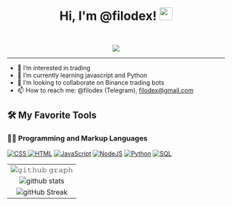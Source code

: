 <h1 align="center">
Hi, I'm @filodex!
  <img src="https://media.giphy.com/media/hvRJCLFzcasrR4ia7z/giphy.gif" width="30"></h1>
<br/>
<p align="center"><img src="https://readme-typing-svg.herokuapp.com/?lines=Javascript+%26+Python+Programmer;Trader%2C+Freelancer;&center=true&width=480&height=45">
</p>     




-------------------------
- 👀 I’m interested in trading
- 🌱 I’m currently learning javascript and Python
- 💞️ I’m looking to collaborate on Binance trading bots
- 📫 How to reach me: @filodex (Telegram), filodex@gmail.com

## 🛠️ My Favorite Tools
### 👨‍💻 Programming and Markup Languages

<p>
    <a href="#"><img alt="CSS" src="https://img.shields.io/badge/CSS%20-%231572B6.svg?logo=css3&logoColor=white">
    <a href="#"><img alt="HTML" src="https://img.shields.io/badge/HTML%20-%23E34F26.svg?logo=html5&logoColor=white"></a>
    <a href="#"><img alt="JavaScript" src="https://img.shields.io/badge/JavaScript%20-%23F7DF1E.svg?logo=javascript&logoColor=black"></a>
    <a href="#"><img alt="NodeJS" src="https://img.shields.io/badge/Node.js%20-%2343853D.svg?logo=node.js&logoColor=white"></a>
    <a href="#"><img alt="Python" src="https://img.shields.io/badge/Python%20-%2314354C.svg?logo=python&logoColor=white"></a>
    <a href="#"><img alt="SQL" src="https://img.shields.io/badge/SQL%20-%23025E8C.svg?logo=amazon-dynamodb&logoColor=white"></a>
</p>

  
|                                                                                                                                     |
| :---------------------------------------------------------------------------------------------------------------------------------: |
| ![𝚐𝚒𝚝𝚑𝚞𝚋 𝚐𝚛𝚊𝚙𝚑](https://activity-graph.herokuapp.com/graph?username=filodex&theme=react-dark&hide_border=true&area=true) |
|        ![github stats](https://github-readme-stats.vercel.app/api?username=filodex&show_icons=true&theme=algolia)        |
|              ![gitHub Streak](https://github-readme-streak-stats.herokuapp.com/?user=filodex&theme=algolia)              |

                                                                                                                                                                   
